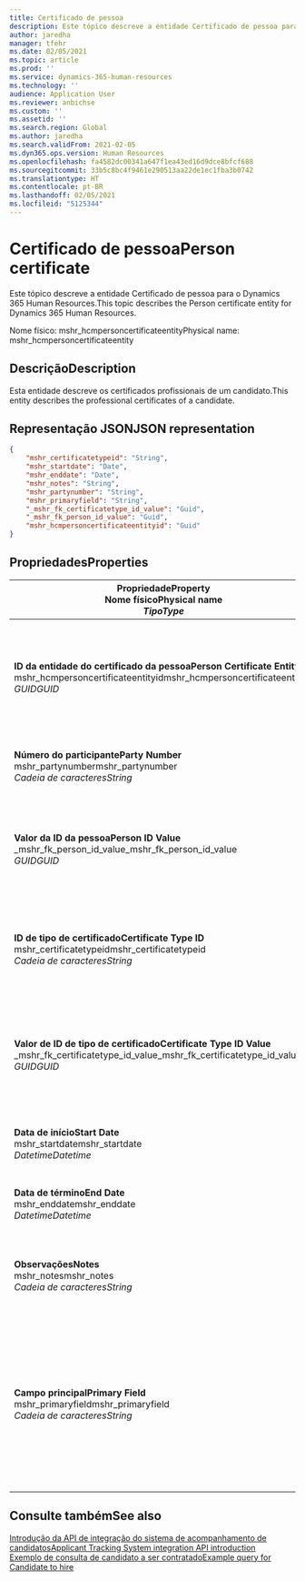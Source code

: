 ```yaml
---
title: Certificado de pessoa
description: Este tópico descreve a entidade Certificado de pessoa para o Dynamics 365 Human Resources.
author: jaredha
manager: tfehr
ms.date: 02/05/2021
ms.topic: article
ms.prod: ''
ms.service: dynamics-365-human-resources
ms.technology: ''
audience: Application User
ms.reviewer: anbichse
ms.custom: ''
ms.assetid: ''
ms.search.region: Global
ms.author: jaredha
ms.search.validFrom: 2021-02-05
ms.dyn365.ops.version: Human Resources
ms.openlocfilehash: fa4582dc00341a647f1ea43ed16d9dce8bfcf688
ms.sourcegitcommit: 33b5c8bc4f9461e290513aa22de1ec1fba3b0742
ms.translationtype: HT
ms.contentlocale: pt-BR
ms.lasthandoff: 02/05/2021
ms.locfileid: "5125344"
---
```

# <a name="person-certificate"></a><span data-ttu-id="0d7b2-103">Certificado de pessoa</span><span class="sxs-lookup"><span data-stu-id="0d7b2-103">Person certificate</span></span>

<span data-ttu-id="0d7b2-104">Este tópico descreve a entidade Certificado de pessoa para o Dynamics 365 Human Resources.</span><span class="sxs-lookup"><span data-stu-id="0d7b2-104">This topic describes the Person certificate entity for Dynamics 365 Human Resources.</span></span>

<span data-ttu-id="0d7b2-105">Nome físico: mshr_hcmpersoncertificateentity</span><span class="sxs-lookup"><span data-stu-id="0d7b2-105">Physical name: mshr_hcmpersoncertificateentity</span></span>

## <a name="description"></a><span data-ttu-id="0d7b2-106">Descrição</span><span class="sxs-lookup"><span data-stu-id="0d7b2-106">Description</span></span>

<span data-ttu-id="0d7b2-107">Esta entidade descreve os certificados profissionais de um candidato.</span><span class="sxs-lookup"><span data-stu-id="0d7b2-107">This entity describes the professional certificates of a candidate.</span></span>

## <a name="json-representation"></a><span data-ttu-id="0d7b2-108">Representação JSON</span><span class="sxs-lookup"><span data-stu-id="0d7b2-108">JSON representation</span></span>

```json
{
    "mshr_certificatetypeid": "String",
    "mshr_startdate": "Date",
    "mshr_enddate": "Date",
    "mshr_notes": "String",
    "mshr_partynumber": "String",
    "mshr_primaryfield": "String",
    "_mshr_fk_certificatetype_id_value": "Guid",
    "_mshr_fk_person_id_value": "Guid",
    "mshr_hcmpersoncertificateentityid": "Guid"
}
```

## <a name="properties"></a><span data-ttu-id="0d7b2-109">Propriedades</span><span class="sxs-lookup"><span data-stu-id="0d7b2-109">Properties</span></span>

| <span data-ttu-id="0d7b2-110">Propriedade</span><span class="sxs-lookup"><span data-stu-id="0d7b2-110">Property</span></span><br><span data-ttu-id="0d7b2-111">**Nome físico**</span><span class="sxs-lookup"><span data-stu-id="0d7b2-111">**Physical name**</span></span><br><span data-ttu-id="0d7b2-112">**_Tipo_**</span><span class="sxs-lookup"><span data-stu-id="0d7b2-112">**_Type_**</span></span> | <span data-ttu-id="0d7b2-113">Uso</span><span class="sxs-lookup"><span data-stu-id="0d7b2-113">Use</span></span> | <span data-ttu-id="0d7b2-114">Descrição</span><span class="sxs-lookup"><span data-stu-id="0d7b2-114">Description</span></span> |
| --- | --- | --- |
| <span data-ttu-id="0d7b2-115">**ID da entidade do certificado da pessoa**</span><span class="sxs-lookup"><span data-stu-id="0d7b2-115">**Person Certificate Entity ID**</span></span><br><span data-ttu-id="0d7b2-116">mshr_hcmpersoncertificateentityid</span><span class="sxs-lookup"><span data-stu-id="0d7b2-116">mshr_hcmpersoncertificateentityid</span></span><br><span data-ttu-id="0d7b2-117">*GUID*</span><span class="sxs-lookup"><span data-stu-id="0d7b2-117">*GUID*</span></span> | <span data-ttu-id="0d7b2-118">Somente leitura</span><span class="sxs-lookup"><span data-stu-id="0d7b2-118">Read-only</span></span><br><span data-ttu-id="0d7b2-119">Obrigatório</span><span class="sxs-lookup"><span data-stu-id="0d7b2-119">Required</span></span> | <span data-ttu-id="0d7b2-120">Identificador exclusivo gerado pelo sistema para o registro de entidade do certificado da pessoa.</span><span class="sxs-lookup"><span data-stu-id="0d7b2-120">System-generated unique identifier for the person certificate entity record.</span></span> |
| <span data-ttu-id="0d7b2-121">**Número do participante**</span><span class="sxs-lookup"><span data-stu-id="0d7b2-121">**Party Number**</span></span><br><span data-ttu-id="0d7b2-122">mshr_partynumber</span><span class="sxs-lookup"><span data-stu-id="0d7b2-122">mshr_partynumber</span></span><br><span data-ttu-id="0d7b2-123">*Cadeia de caracteres*</span><span class="sxs-lookup"><span data-stu-id="0d7b2-123">*String*</span></span> | <span data-ttu-id="0d7b2-124">Ler/gravar</span><span class="sxs-lookup"><span data-stu-id="0d7b2-124">Read/write</span></span><br><span data-ttu-id="0d7b2-125">Obrigatório</span><span class="sxs-lookup"><span data-stu-id="0d7b2-125">Required</span></span> | <span data-ttu-id="0d7b2-126">A ID de participante (pessoa) do candidato.</span><span class="sxs-lookup"><span data-stu-id="0d7b2-126">The party (person) ID of the candidate.</span></span> |
| <span data-ttu-id="0d7b2-127">**Valor da ID da pessoa**</span><span class="sxs-lookup"><span data-stu-id="0d7b2-127">**Person ID Value**</span></span><br><span data-ttu-id="0d7b2-128">_mshr_fk_person_id_value</span><span class="sxs-lookup"><span data-stu-id="0d7b2-128">_mshr_fk_person_id_value</span></span><br><span data-ttu-id="0d7b2-129">*GUID*</span><span class="sxs-lookup"><span data-stu-id="0d7b2-129">*GUID*</span></span> | <span data-ttu-id="0d7b2-130">Somente leitura</span><span class="sxs-lookup"><span data-stu-id="0d7b2-130">Read-only</span></span><br><span data-ttu-id="0d7b2-131">Obrigatório</span><span class="sxs-lookup"><span data-stu-id="0d7b2-131">Required</span></span><br><span data-ttu-id="0d7b2-132">Chave estrangeira: mshr_dirpersonentityid de mshr_dirpersonentity</span><span class="sxs-lookup"><span data-stu-id="0d7b2-132">Foreign key: mshr_dirpersonentityid of mshr_dirpersonentity</span></span> | <span data-ttu-id="0d7b2-133">O identificador gerado pelo sistema do registro da entidade de participante (pessoa).</span><span class="sxs-lookup"><span data-stu-id="0d7b2-133">The system-generated identifier of the party (person) entity record.</span></span> |
| <span data-ttu-id="0d7b2-134">**ID de tipo de certificado**</span><span class="sxs-lookup"><span data-stu-id="0d7b2-134">**Certificate Type ID**</span></span><br><span data-ttu-id="0d7b2-135">mshr_certificatetypeid</span><span class="sxs-lookup"><span data-stu-id="0d7b2-135">mshr_certificatetypeid</span></span><br><span data-ttu-id="0d7b2-136">*Cadeia de caracteres*</span><span class="sxs-lookup"><span data-stu-id="0d7b2-136">*String*</span></span> | <span data-ttu-id="0d7b2-137">Ler/gravar</span><span class="sxs-lookup"><span data-stu-id="0d7b2-137">Read/write</span></span><br><span data-ttu-id="0d7b2-138">Obrigatório</span><span class="sxs-lookup"><span data-stu-id="0d7b2-138">Required</span></span> |  <span data-ttu-id="0d7b2-139">O identificador do tipo de certificado definido em Human Resources.</span><span class="sxs-lookup"><span data-stu-id="0d7b2-139">The identifier of the certificate type defined in Human Resources.</span></span> |
| <span data-ttu-id="0d7b2-140">**Valor de ID de tipo de certificado**</span><span class="sxs-lookup"><span data-stu-id="0d7b2-140">**Certificate Type ID Value**</span></span><br><span data-ttu-id="0d7b2-141">_mshr_fk_certificatetype_id_value</span><span class="sxs-lookup"><span data-stu-id="0d7b2-141">_mshr_fk_certificatetype_id_value</span></span><br><span data-ttu-id="0d7b2-142">*GUID*</span><span class="sxs-lookup"><span data-stu-id="0d7b2-142">*GUID*</span></span> | <span data-ttu-id="0d7b2-143">Somente leitura</span><span class="sxs-lookup"><span data-stu-id="0d7b2-143">Read-only</span></span><br><span data-ttu-id="0d7b2-144">Obrigatório</span><span class="sxs-lookup"><span data-stu-id="0d7b2-144">Required</span></span><br><span data-ttu-id="0d7b2-145">Chave estrangeira: mshr_hcmcertificatetypeentityid de mshr_hcmcertificatetypeentity</span><span class="sxs-lookup"><span data-stu-id="0d7b2-145">Foreign key: mshr_hcmcertificatetypeentityid of mshr_hcmcertificatetypeentity</span></span> | <span data-ttu-id="0d7b2-146">Identificador exclusivo gerado pelo sistema do tipo de certificado da entidade associada.</span><span class="sxs-lookup"><span data-stu-id="0d7b2-146">System-generated unique identifier of the certificate type in the associated entity.</span></span> |
| <span data-ttu-id="0d7b2-147">**Data de início**</span><span class="sxs-lookup"><span data-stu-id="0d7b2-147">**Start Date**</span></span><br><span data-ttu-id="0d7b2-148">mshr_startdate</span><span class="sxs-lookup"><span data-stu-id="0d7b2-148">mshr_startdate</span></span><br><span data-ttu-id="0d7b2-149">*Datetime*</span><span class="sxs-lookup"><span data-stu-id="0d7b2-149">*Datetime*</span></span> | <span data-ttu-id="0d7b2-150">Ler/gravar</span><span class="sxs-lookup"><span data-stu-id="0d7b2-150">Read/write</span></span><br><span data-ttu-id="0d7b2-151">Obrigatório</span><span class="sxs-lookup"><span data-stu-id="0d7b2-151">Required</span></span> | <span data-ttu-id="0d7b2-152">A data em que o certificado foi emitido.</span><span class="sxs-lookup"><span data-stu-id="0d7b2-152">The date at which the certificate was issued.</span></span> |
| <span data-ttu-id="0d7b2-153">**Data de término**</span><span class="sxs-lookup"><span data-stu-id="0d7b2-153">**End Date**</span></span><br><span data-ttu-id="0d7b2-154">mshr_enddate</span><span class="sxs-lookup"><span data-stu-id="0d7b2-154">mshr_enddate</span></span><br><span data-ttu-id="0d7b2-155">*Datetime*</span><span class="sxs-lookup"><span data-stu-id="0d7b2-155">*Datetime*</span></span> | <span data-ttu-id="0d7b2-156">Ler/gravar</span><span class="sxs-lookup"><span data-stu-id="0d7b2-156">Read/write</span></span><br><span data-ttu-id="0d7b2-157">Opcional</span><span class="sxs-lookup"><span data-stu-id="0d7b2-157">Optional</span></span> | <span data-ttu-id="0d7b2-158">A data em que o certificado expirará.</span><span class="sxs-lookup"><span data-stu-id="0d7b2-158">The date at which the certificate will expire.</span></span> |
| <span data-ttu-id="0d7b2-159">**Observações**</span><span class="sxs-lookup"><span data-stu-id="0d7b2-159">**Notes**</span></span><br><span data-ttu-id="0d7b2-160">mshr_notes</span><span class="sxs-lookup"><span data-stu-id="0d7b2-160">mshr_notes</span></span><br><span data-ttu-id="0d7b2-161">*Cadeia de caracteres*</span><span class="sxs-lookup"><span data-stu-id="0d7b2-161">*String*</span></span> | <span data-ttu-id="0d7b2-162">Ler/gravar</span><span class="sxs-lookup"><span data-stu-id="0d7b2-162">Read/write</span></span><br><span data-ttu-id="0d7b2-163">Opcional</span><span class="sxs-lookup"><span data-stu-id="0d7b2-163">Optional</span></span> | <span data-ttu-id="0d7b2-164">Observações para uso por gerentes e recrutadores de contratação.</span><span class="sxs-lookup"><span data-stu-id="0d7b2-164">Notes for use by hiring managers and recruiters.</span></span> |
| <span data-ttu-id="0d7b2-165">**Campo principal**</span><span class="sxs-lookup"><span data-stu-id="0d7b2-165">**Primary Field**</span></span><br><span data-ttu-id="0d7b2-166">mshr_primaryfield</span><span class="sxs-lookup"><span data-stu-id="0d7b2-166">mshr_primaryfield</span></span><br><span data-ttu-id="0d7b2-167">*Cadeia de caracteres*</span><span class="sxs-lookup"><span data-stu-id="0d7b2-167">*String*</span></span> | <span data-ttu-id="0d7b2-168">Somente leitura</span><span class="sxs-lookup"><span data-stu-id="0d7b2-168">Read-only</span></span><br><span data-ttu-id="0d7b2-169">Obrigatório</span><span class="sxs-lookup"><span data-stu-id="0d7b2-169">Required</span></span> |  <span data-ttu-id="0d7b2-170">Campo a ser usado como identificador do registro de entidade.</span><span class="sxs-lookup"><span data-stu-id="0d7b2-170">Field to be used as an identifier of the entity record.</span></span> <span data-ttu-id="0d7b2-171">Combinação de número de participante, ID de tipo de certificado e data de início.</span><span class="sxs-lookup"><span data-stu-id="0d7b2-171">Combination of party number, certificate type ID, and start date.</span></span> |

## <a name="see-also"></a><span data-ttu-id="0d7b2-172">Consulte também</span><span class="sxs-lookup"><span data-stu-id="0d7b2-172">See also</span></span>

[<span data-ttu-id="0d7b2-173">Introdução da API de integração do sistema de acompanhamento de candidatos</span><span class="sxs-lookup"><span data-stu-id="0d7b2-173">Applicant Tracking System integration API introduction</span></span>](hr-admin-integration-ats-api-introduction.md)<br>
[<span data-ttu-id="0d7b2-174">Exemplo de consulta de candidato a ser contratado</span><span class="sxs-lookup"><span data-stu-id="0d7b2-174">Example query for Candidate to hire</span></span>](hr-admin-integration-ats-api-candidate-to-hire-example-query.md)

